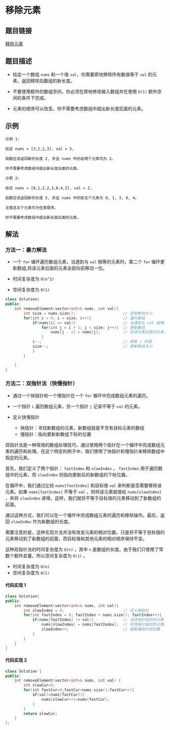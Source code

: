 # 移除元素

## 题目链接

[移除元素](https://leetcode-cn.com/problems/remove-element/)

## 题目描述

- 给定一个数组 `nums` 和一个值 `val`，你需要原地移除所有数值等于 `val` 的元素，返回移除后数组的新长度。

- 不要使用额外的数组空间，你必须在原地修改输入数组并在使用 `O(1)` 额外空间的条件下完成。

- 元素的顺序可以改变。你不需要考虑数组中超出新长度后面的元素。

## 示例

```
示例 1:

给定 nums = [3,2,2,3], val = 3,

函数应该返回新的长度 2, 并且 nums 中的前两个元素均为 2。

你不需要考虑数组中超出新长度后面的元素。

示例 2:

给定 nums = [0,1,2,2,3,0,4,2], val = 2,

函数应该返回新的长度 5, 并且 nums 中的前五个元素为 0, 1, 3, 0, 4。

注意这五个元素可为任意顺序。

你不需要考虑数组中超出新长度后面的元素。
```

## 解法

### 方法一：暴力解法

- 一个 `for` 循环遍历数组元素，当遇到与 `val` 相等的元素时，第二个 `for` 循环更新数组,将该元素后面的元素全部向前移动一位。

- 时间复杂度为 `O(n^2)`
- 空间复杂度为 `O(1)`

```cpp
class Solution{
public:
    int removeElement(vector<int>& nums, int val){
        int size = nums.size();                     // 获取数组大小
        for(int i = 0; i < size; i++){              // 遍历数组
            if(nums[i] == val){                     // 当遇到与 val 相等的元素时
                for(int j = i + 1; j < size; j++){  // 更新数组
                    nums[j - 1] = nums[j];          // 将该元素后面的元素全部向前移动一位
                }
            i--;                                    // 更新 i 的值
            size--;                                 // 更新数组大小
            }
        }

    }
}
```

### 方法二：双指针法（快慢指针）

- 通过一个快指针和一个慢指针在一个 `for` 循环中完成数组元素的遍历。
- 一个指针 `i` 遍历数组元素，另一个指针 `j` 记录不等于 `val` 的元素。
- 定义快慢指针

  - 快指针：寻找新数组的元素，新数组就是不含有目标元素的数组
  - 慢指针：指向更新新数组下标的位置

双指针法是一种常用的数组处理技巧，通过使用两个指针在一个循环中完成数组元素的遍历和处理。在这个特定的例子中，我们使用了快指针和慢指针来移除数组中指定的元素。

首先，我们定义了两个指针： `fastIndex` 和 `slowIndex` 。 `fastIndex` 用于遍历数组中的元素，而 `slowIndex` 则指向更新后的新数组的下标位置。

在循环中，我们通过比较 `nums[fastIndex]` 和目标值 `val` 来判断是否需要移除该元素。如果 `nums[fastIndex]` 不等于 `val` ，则将该元素赋值给 `nums[slowIndex]` ，并将 `slowIndex` 递增。这样，我们就将不等于目标值的元素移动到了新数组的前面。

通过这种方式，我们可以在一个循环中完成数组元素的遍历和移除操作。最后，返回 `slowIndex` 作为新数组的长度。

需要注意的是，这种实现方法并没有改变元素的相对位置。只是将不等于目标值的元素移动到了新数组的前面，而目标值和其他元素的相对顺序保持不变。

这种双指针法的时间复杂度为 `O(n)` ，其中 `n` 是数组的长度。由于我们只使用了常数个额外变量，所以空间复杂度为 `O(1)` 。

- 时间复杂度为 `O(n)`
- 空间复杂度为 `O(1)`

#### 代码实现 1

```cpp
class Solution{
public:
    int removeElement(vector<int>& nums, int val){
        int slowIndex = 0;                          // 定义慢指针
        for(int fastIndex = 0; fastIndex < nums.size(); fastIndex++){  // 定义快指针
            if(nums[fastIndex] != val){             // 当快指针指向的元素不等于 val 时
                nums[slowIndex] = nums[fastIndex];  // 将快指针指向的元素赋值给慢指针指向的元素
                slowIndex++;                        // 更新慢指针的位置
            }
        }
    }
}
```

#### 代码实现 2

```cpp
class Solution {
public:
    int removeElement(vector<int>& nums, int val) {
        int slowCur=0;
        for(int fastCur=0;fastCur<nums.size();fastCur++){
            if(val!=nums[fastCur]){
                nums[slowCur++]=nums[fastCur];
            }
        }
        return slowCur;
    }
};
```
